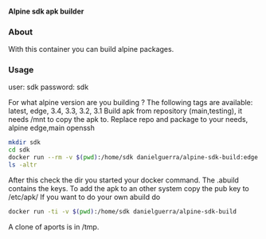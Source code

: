 #### Alpine sdk apk builder

### About

With this container you can build alpine packages.

### Usage

user:     sdk
password: sdk

For what alpine version are you building ?
The following tags are available: latest, edge, 3.4, 3.3, 3.2, 3.1
Build apk from repository (main,testing), it needs /mnt to copy the apk to.
Replace repo and package to your needs, alpine edge,main openssh
```bash
mkdir sdk
cd sdk
docker run --rm -v $(pwd):/home/sdk danielguerra/alpine-sdk-build:edge build main openssh
ls -altr
```
After this check the dir you started your docker command.
The .abuild contains the keys. To add the apk to an other
system copy the pub key to /etc/apk/
If you want to do your own abuild do
```bash
docker run -ti -v $(pwd):/home/sdk danielguerra/alpine-sdk-build
```
A clone of aports is in /tmp.

